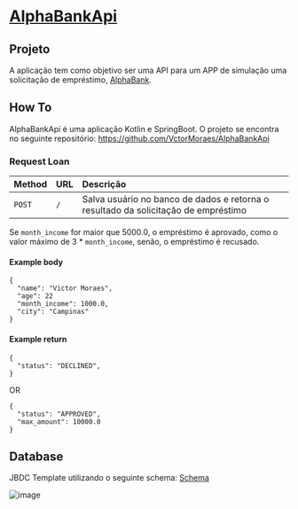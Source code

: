 # [AlphaBankApi](https://github.com/VctorMoraes/AlphaBankApi)

## Projeto
A aplicação tem como objetivo ser uma API para um APP de simulação uma solicitação de empréstimo, [AlphaBank](https://github.com/VctorMoraes/AlphaBankApi).

## How To
AlphaBankApi é uma aplicação Kotlin e SpringBoot. O projeto se encontra no seguinte repositório: https://github.com/VctorMoraes/AlphaBankApi

### Request Loan

| Method   | URL       | Descrição                           |
| :---------- | :--------- | :---------------------------------- |
| `POST` | `/` | Salva usuário no banco de dados e retorna o resultado da solicitação de empréstimo |

Se `month_income` for maior que 5000.0, o empréstimo é aprovado, como o valor máximo de 3 * `month_income`, senão, o empréstimo é recusado.

#### Example body

```
{
  "name": "Victor Moraes",
  "age": 22
  "month_income": 1000.0,
  "city": "Campinas"
}
```

#### Example return
```
{
  "status": "DECLINED",
}
```

OR
```
{
  "status": "APPROVED",
  "max_amount": 10000.0
}
```

## Database

JBDC Template utilizando o seguinte schema: [Schema](https://github.com/VctorMoraes/AlphaBankApi/blob/main/src/main/resources/schema.sql)

![image](https://github.com/VctorMoraes/AlphaBankApi/assets/37370587/27169edb-2521-48ec-8bdb-9d1a30cf14d4)


